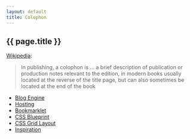 ```yaml
---
layout: default
title: Colophon
---
```


## {{ page.title }} ##

[Wikipedia][1]:
> In publishing, a colophon is ... a brief description of publication or
> production notes relevant to the edition, in modern books usually located at
> the reverse of the title page, but can also sometimes be located at the end
> of the book

* [Blog Engine](https://github.com/mojombo/jekyll)
* [Hosting](http://aws.amazon.com/s3/)
* [Bookmarklet](http://jonathanbuys.com/04-05-2011/Jekyll_Bookmarklet.html)
* [CSS Blueprint](http://blueprintcss.org/)
* [CSS Grid Layout](http://semantic.gs/)
* [Inspiration](http://daringfireball.net/)

[1]: http://en.wikipedia.org/wiki/Colophon_(publishing)

